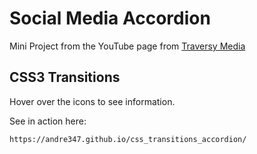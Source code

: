 # Social Media Accordion

Mini Project from the YouTube page from [Traversy Media](https://www.youtube.com/watch?v=4M6qPoFWIxI)

## CSS3 Transitions

Hover over the icons to see information.

See in action here: 

```
https://andre347.github.io/css_transitions_accordion/
```